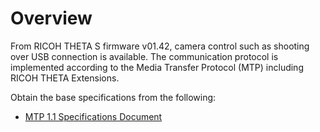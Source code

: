 # Overview

From RICOH THETA S firmware v01.42, camera control such as shooting over USB connection is available. The communication protocol is implemented according to the Media Transfer Protocol (MTP) including RICOH THETA Extensions.

Obtain the base specifications from the following:

- [MTP 1.1 Specifications Document](https://www.usb.org/document-library/media-transfer-protocol-v11-spec-and-mtp-v11-adopters-agreement)
